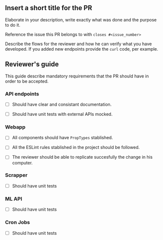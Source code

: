 ## Insert a short title for the PR

Elaborate in your description, write exactly what was done and the purpose to do it.

Reference the issue this PR belongs to with `closes #<issue_number>`

Describe the flows for the reviewer and how he can verify what you have developed. If you added new endpoints provide the `curl` code, per example.

## Reviewer's guide

This guide describe mandatory requirements that the PR should have in order to be accepted.

### API endpoints

- [ ] Should have clear and consistant documentation.

- [ ] Should have unit tests with external APIs mocked.

### Webapp

- [ ] All components should have `PropTypes` stablished.

- [ ] All the ESLint rules stablished in the project should be followed.

- [ ] The reviewer should be able to replicate succesfully the change in his computer.

### Scrapper

- [ ] Should have unit tests

### ML API

- [ ] Should have unit tests

### Cron Jobs

- [ ] Should have unit tests
